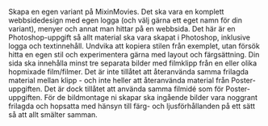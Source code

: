 Skapa en egen variant på MixinMovies. Det ska vara en komplett webbsidedesign med egen logga (och välj gärna ett eget namn för din variant), menyer och annat man hittar på en webbsida. Det här är en Photoshop-uppgift så allt material ska vara skapat i Photoshop, inklusive logga och textinnehåll. Undvika att kopiera stilen från exemplet, utan försök hitta en egen stil och experimentera gärna med layout och färgsättning. Din sida ska innehålla minst tre separata bilder med filmklipp från en eller olika hopmixade film/filmer. Det är inte tillåtet att återanvända samma frilagda material mellan klipp - och inte heller att återanvända material från Poster-uppgiften. Det är dock tillåtet att använda samma filmidé som för Poster-uppgiften. För de bildmontage ni skapar ska ingående bilder vara noggrant frilagda och hopsatta med hänsyn till färg- och ljusförhållanden på ett sätt så att allt smälter samman.